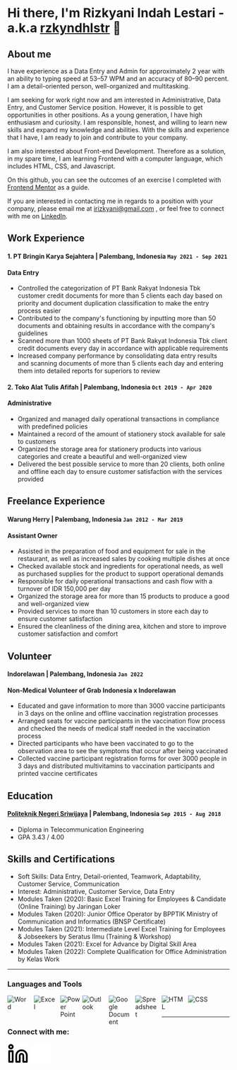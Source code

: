 # Hi there, I'm Rizkyani Indah Lestari - a.k.a [rzkyndhlstr](https://www.linkedin.com/in/rizkyani-indah-lestari/) 👋
## About me
I have experience as a Data Entry and Admin for approximately 2 year with an ability to typing speed at 53–57 WPM and an accuracy of 80–90 percent. I am a detail-oriented person, well-organized and multitasking.

I am seeking for work right now and am interested in Administrative, Data Entry, and Customer Service position. However, it is possible to get opportunities in other positions. As a young generation, I have high enthusiasm and curiosity. I am responsible, honest, and willing to learn new skills and expand my knowledge and abilities. With the skills and experience that I have, I am ready to join and contribute to your company.

I am also interested about Front-end Development. Therefore as a solution, in my spare time, I am learning Frontend with a computer language, which includes HTML, CSS, and Javascript.

On this github, you can see the outcomes of an exercise I completed with [Frontend Mentor](https://www.frontendmentor.io/home) as a guide.

If you are interested in contacting me in regards to a position with your company, please email me at irizkyani@gmail.com , or feel free to connect with me on [LinkedIn](https://www.linkedin.com/in/rizkyani-indah-lestari/).

## Work Experience
#### 1. PT Bringin Karya Sejahtera | Palembang, Indonesia `May 2021 - Sep 2021`
#### Data Entry
- Controlled the categorization of PT Bank Rakyat Indonesia Tbk customer credit documents for more than 5 clients each day based on priority and document duplication classification to make the entry process easier
- Contributed to the company's functioning by inputting more than 50 documents and obtaining results in accordance with the company's
guidelines
- Scanned more than 1000 sheets of PT Bank Rakyat Indonesia Tbk client credit documents every day in accordance with applicable
requirements
- Increased company performance by consolidating data entry results and scanning documents of more than 5 clients each day and
entering them into detailed reports for superiors to review 

#### 2. Toko Alat Tulis Afifah | Palembang, Indonesia `Oct 2019 - Apr 2020`
#### Administrative
- Organized and managed daily operational transactions in compliance with predefined policies
- Maintained a record of the amount of stationery stock available for sale to customers
- Organized the storage area for stationery products into various categories and create a beautiful and well-organized view
- Delivered the best possible service to more than 20 clients, both online and offline each day to ensure customer satisfaction with the services provided 

## Freelance Experience
#### Warung Herry | Palembang, Indonesia `Jan 2012 - Mar 2019`
#### Assistant Owner
- Assisted in the preparation of food and equipment for sale in the restaurant, as well as increased sales by cooking multiple dishes at once
- Checked available stock and ingredients for operational needs, as well as purchased supplies for the product to support operational demands
- Responsible for daily operational transactions and cash flow with a turnover of IDR 150,000 per day
- Organized the storage area for more than 15 products to produce a good and well-organized view
- Provided services to more than 10 customers in store each day to ensure customer satisfaction
- Ensured the cleanliness of the dining area, kitchen and store to improve customer satisfaction and comfort 
 
## Volunteer 
#### Indorelawan | Palembang, Indonesia `Jan 2022`
#### Non-Medical Volunteer of Grab Indonesia x Indorelawan
- Educated and gave information to more than 3000 vaccine participants in 3 days on the online and offline vaccination registration processes
- Arranged seats for vaccine participants in the vaccination flow process and checked the needs of medical staff needed in the vaccination process
- Directed participants who have been vaccinated to go to the observation area to see the symptoms that occur after being vaccinated
- Collected vaccine participant registration forms for over 3000 people in 3 days and distributed multivitamins to vaccination participants and printed vaccine certificates 

## Education
#### [Politeknik Negeri Sriwijaya](https://www.polsri.ac.id) | Palembang, Indonesia `Sep 2015 - Aug 2018`
- Diploma in Telecommunication Engineering
- GPA 3.43 / 4.00


## Skills and Certifications
- Soft Skills: Data Entry, Detail-oriented, Teamwork, Adaptability, Customer Service, Communication
- Interest: Administrative, Customer Service, Data Entry
- Modules Taken (2020): Basic Excel Training for Employees & Candidate (Online Training) by Jaringan Loker
- Modules Taken (2020): Junior Office Operator by BPPTIK Ministry of Communication and Informatics (BNSP Certificate)
- Modules Taken (2021): Intermediate Level Excel Training for Employees & Jobseekers by Seratus Ilmu (Training & Workshop)
- Modules Taken (2021): Excel for Advance by Digital Skill Area
- Modules Taken (2022): Complete Qualification for Office Administration by Kelas Work

---

### Languages and Tools
[<img align="left" alt="Word" width="50px" src="https://play-lh.googleusercontent.com/9kABykeGovHPy-dN19lRxxnCp8IZK3Pkl8qLFNxrEe-hhKVZeiyhTBEIRUt6t-vhxQ=s360-rw" style="padding-right:10px;" />][webdev]
[<img align="left" alt="Excel" width="50px" src="https://play-lh.googleusercontent.com/37EzETO6gZyKmCg2kBIFX1e9gkubxZrVa5fHJ6yOaa7VvEShHjKv2RdtwnZt9Sk258s=s360-rw" style="padding-right:10px;" />][webdev]
[<img align="left" alt="Power Point" width="50px" src="https://play-lh.googleusercontent.com/6pTX4OILXTxazqad66oiVfG4x2KpYn4kIPgdzOe173tT0oHr2ThwpBhMyzzzxWq_r6M=s360-rw" style="padding-right:0px;" />][webdev]
[<img align="left" alt="Outlook" width="50px" src="https://play-lh.googleusercontent.com/Zk9elS0eGXDr0L4W6-Ey7YwHbRNjkyezHC8iCc8rWp64lNIjlByS8TDF9qDSZbiEWY4=s360-rw" style="padding-right:10px;" />][webdev]
[<img align="left" alt="Google Document" width="50px" src="https://play-lh.googleusercontent.com/emmbClh_hm0WpWZqJ0X59B8Pz1mKoB9HVLkYMktxhGE6_-30SdGoa-BmYW73RJ8MGZQ=s360-rw" style="padding-right:10px;" />][webdev]
[<img align="left" alt="Spreadsheet" width="50px" src="https://play-lh.googleusercontent.com/keE2gN0Hqh8-Tsf_RYZ_-yS2uo6ToqYVyRBv_UZaLXsgeeHBd2YPcEUWEF4DEtfGyb1h=s360-rw" style="padding-right:10px;" />][webdev]
[<img align="left" alt="HTML" width="50px" src="https://clipground.com/images/html5-logo-2.png" style="padding-right:10px;" />][webdev]
[<img align="left" alt="CSS" width="50px" src="https://www.logolynx.com/images/logolynx/8f/8fb97dec724d750d2085173816712ffc.png" style="padding-right:10px;" />][webdev]
<!-- [<img align="left" alt="Javascript" width="50px" src="https://upload.wikimedia.org/wikipedia/commons/thumb/9/99/Unofficial_JavaScript_logo_2.svg/480px-Unofficial_JavaScript_logo_2.svg.png" style="padding-right:10px;" />][webdev] -->

<br />
<br />

---
### Connect with me:
[![website](./img/linkedin-light.svg)](https://www.linkedin.com/in/rizkyani-indah-lestari#gh-light-mode-only)
[![website](./img/linkedin-dark.svg)](https://www.linkedin.com/in/rizkyani-indah-lestari#gh-dark-mode-only)

[webdev]: https://github.com/rzkyndhlstr/rzkyndhlstr
